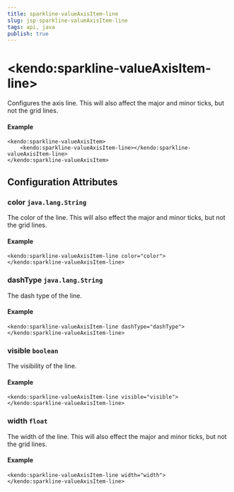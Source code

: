 ```yaml
---
title: sparkline-valueAxisItem-line
slug: jsp-sparkline-valueAxisItem-line
tags: api, java
publish: true
---
```


# \<kendo:sparkline-valueAxisItem-line\>

Configures the axis line. This will also affect the major and minor ticks, but not the grid lines.

#### Example
    <kendo:sparkline-valueAxisItem>
        <kendo:sparkline-valueAxisItem-line></kendo:sparkline-valueAxisItem-line>
    </kendo:sparkline-valueAxisItem>

## Configuration Attributes

### color `java.lang.String`

The color of the line. This will also effect the major and minor ticks, but
not the grid lines.

#### Example
    <kendo:sparkline-valueAxisItem-line color="color">
    </kendo:sparkline-valueAxisItem-line>

### dashType `java.lang.String`

The dash type of the line.

#### Example
    <kendo:sparkline-valueAxisItem-line dashType="dashType">
    </kendo:sparkline-valueAxisItem-line>

### visible `boolean`

The visibility of the line.

#### Example
    <kendo:sparkline-valueAxisItem-line visible="visible">
    </kendo:sparkline-valueAxisItem-line>

### width `float`

The width of the line. This will also effect the major and minor ticks, but
not the grid lines.

#### Example
    <kendo:sparkline-valueAxisItem-line width="width">
    </kendo:sparkline-valueAxisItem-line>

 
